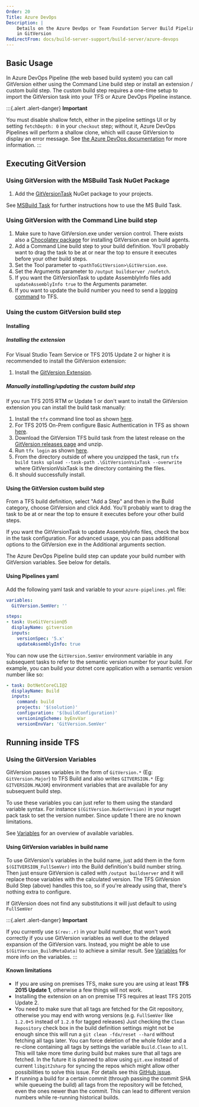 ```yaml
---
Order: 20
Title: Azure DevOps
Description: |
    Details on the Azure DevOps or Team Foundation Server Build Pipeline support
    in GitVersion
RedirectFrom: docs/build-server-support/build-server/azure-devops
---
```


## Basic Usage

In Azure DevOps Pipeline (the web based build system) you can call GitVersion
either using the Command Line build step or install an extension / custom build
step. The custom build step requires a one-time setup to import the GitVersion
task into your TFS or Azure DevOps Pipeline instance.

:::{.alert .alert-danger}
**Important**

You must disable shallow fetch, either in the pipeline settings UI or by setting `fetchDepth: 0` in your `checkout` step;
without it, Azure DevOps Pipelines will perform a shallow clone, which will cause GitVersion to display an error message.
See [the Azure DevOps documentation](https://learn.microsoft.com/en-us/azure/devops/pipelines/yaml-schema/steps-checkout?view=azure-pipelines#shallow-fetch) for more information.
:::

## Executing GitVersion

### Using GitVersion with the MSBuild Task NuGet Package

1.  Add the [GitVersionTask](https://www.nuget.org/packages/GitVersionTask/)
    NuGet package to your projects.

See [MSBuild Task](/docs/usage/msbuild) for further instructions how to use
the MS Build Task.

### Using GitVersion with the Command Line build step

1.  Make sure to have GitVersion.exe under version control. There exists also a
    [Chocolatey package](https://chocolatey.org/packages/GitVersion.Portable) for
    installing GitVersion.exe on build agents.
2.  Add a Command Line build step to your build definition. You'll probably want
    to drag the task to be at or near the top to ensure it executes before your
    other build steps.
3.  Set the Tool parameter to `<pathToGitVersion>\GitVersion.exe`.
4.  Set the Arguments parameter to `/output buildserver /nofetch`.
5.  If you want the GitVersionTask to update AssemblyInfo files add
    `updateAssemblyInfo true` to the Arguments parameter.
6.  If you want to update the build number you need to send a
    [logging command](https://github.com/microsoft/azure-pipelines-tasks/blob/main/docs/authoring/commands.md)
    to TFS.

### Using the custom GitVersion build step

#### Installing

##### Installing the extension

For Visual Studio Team Service or TFS 2015 Update 2 or higher it is recommended
to install the GitVersion extension:

1.  Install the
    [GitVersion Extension](https://marketplace.visualstudio.com/items?itemName=gittools.usegitversion).

##### Manually installing/updating the custom build step

If you run TFS 2015 RTM or Update 1 or don't want to install the GitVersion
extension you can install the build task manually:

1.  Install the `tfx` command line tool as shown [here](https://github.com/microsoft/tfs-cli/blob/master/README.md#setup).
2.  For TFS 2015 On-Prem configure Basic Authentication in TFS as shown [here](https://github.com/microsoft/tfs-cli/blob/master/docs/configureBasicAuth.md).
3.  Download the GitVersion TFS build task from the latest release on the
    [GitVersion releases page](https://github.com/GitTools/GitVersion/releases) and
    unzip.
4.  Run `tfx login` as shown [here](https://github.com/microsoft/tfs-cli/blob/master/README.md#login).
5.  From the directory outside of where you unzipped the task, run
    `tfx build tasks upload --task-path .\GitVersionVsixTask --overwrite` where
    GitVersionVsixTask is the directory containing the files.
6.  It should successfully install.

#### Using the GitVersion custom build step

From a TFS build definition, select "Add a Step" and then in the Build category,
choose GitVersion and click Add. You'll probably want to drag the task to be at
or near the top to ensure it executes before your other build steps.

If you want the GitVersionTask to update AssemblyInfo files, check the box in
the task configuration. For advanced usage, you can pass additional options to
the GitVersion exe in the Additional arguments section.

The Azure DevOps Pipeline build step can update your build number with
GitVersion variables. See below for details.

#### Using Pipelines yaml

Add the following yaml task and variable to your `azure-pipelines.yml` file:

```yml
variables:
  GitVersion.SemVer: ''

steps:
- task: UseGitVersion@5
  displayName: gitversion
  inputs:
    versionSpec: '5.x'
    updateAssemblyInfo: true
```

You can now use the `GitVersion.SemVer` environment variable in any subsequent
tasks to refer to the semantic version number for your build. For example, you
can build your dotnet core application with a semantic version number like so:

```yml
- task: DotNetCoreCLI@2
  displayName: Build
  inputs:
    command: build
    projects: '$(solution)'
    configuration: '$(buildConfiguration)'
    versioningScheme: byEnvVar
    versionEnvVar: 'GitVersion.SemVer'

```

## Running inside TFS

### Using the GitVersion Variables

GitVersion passes variables in the form of `GitVersion.*` (Eg:
`GitVersion.Major`) to TFS Build and also writes `GITVERSION.*`
(Eg: `GITVERSION.MAJOR`) environment variables that are available for any
subsequent build step.

To use these variables you can just refer to them using the standard variable
syntax. For instance `$(GitVersion.NuGetVersion)` in your nuget pack task to set
the version number. Since update 1 there are no known limitations.

See [Variables](/docs/reference/variables) for an overview of available variables.

#### Using GitVersion variables in build name

To use GitVersion's variables in the build name, just add them in the form
`$(GITVERSION_FullSemVer)` into the Build definition's build number string. Then
just ensure GitVersion is called with `/output buildserver` and it will replace
those variables with the calculated version.  The TFS GitVersion Build Step
(above) handles this too, so if you're already using that, there's nothing extra
to configure.

If GitVersion does not find any substitutions it will just default to using `FullSemVer`

:::{.alert .alert-danger}
**Important**

If you currently use `$(rev:.r)` in your build number, that won't
work correctly if you
use GitVersion variables as well due to the delayed expansion of the GitVersion
vars. Instead, you might be able to use `$(GitVersion_BuildMetaData)` to achieve
a similar result.  See [Variables](/docs/reference/variables) for more info on the
variables.
:::

#### Known limitations

*   If you are using on premises TFS, make sure you are using at least
    **TFS 2015 Update 1**, otherwise a few things will not work.
*   Installing the extension on an on premise TFS requires at least TFS 2015
    Update 2.
*   You need to make sure that all tags are fetched for the Git repository,
    otherwise you may end with wrong versions (e.g. `FullSemVer` like `1.2.0+5`
    instead of `1.2.0` for tagged releases)  Just checking the `Clean Repository`
    check box in the build definition settings might not be enough since this will
    run a `git clean -fdx/reset --hard` without fetching all tags later. You can
    force deletion of the whole folder and a re-clone containing all tags by
    settings the variable `Build.Clean` to `all`. This will take more time during
    build but makes sure that all tags are fetched. In the future it is planned to
    allow using `git.exe` instead of current `libgit2sharp` for syncing the repos
    which might allow other possibilities to solve this issue. For details see this
    [GitHub issue](https://github.com/microsoft/azure-pipelines-tasks/issues/1218).
*   If running a build for a certain commit (through passing the commit SHA while
    queueing the build) all tags from the repository will be fetched, even the ones
    newer than the commit.  This can lead to different version numbers while
    re-running historical builds.
